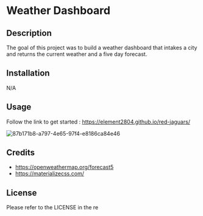 # Weather Dashboard

## Description

The goal of this project was to build a weather dashboard that intakes a city and returns the current weather and a five day forecast.

## Installation

N/A

## Usage

Follow the link to get started : https://element2804.github.io/red-jaguars/

![87b171b8-a797-4e65-97f4-e8186ca84e46](https://user-images.githubusercontent.com/103654389/229673843-b6b8df99-3287-4050-b2ce-1b1810c7384d.png)

## Credits

- https://openweathermap.org/forecast5
- https://materializecss.com/

## License

Please refer to the LICENSE in the re